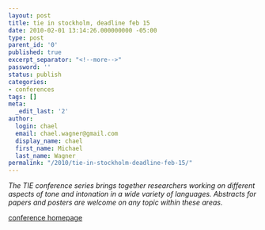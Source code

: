 ```yaml
---
layout: post
title: tie in stockholm, deadline feb 15
date: 2010-02-01 13:14:26.000000000 -05:00
type: post
parent_id: '0'
published: true
excerpt_separator: "<!--more-->"
password: ''
status: publish
categories:
- conferences
tags: []
meta:
  _edit_last: '2'
author:
  login: chael
  email: chael.wagner@gmail.com
  display_name: chael
  first_name: Michael
  last_name: Wagner
permalink: "/2010/tie-in-stockholm-deadline-feb-15/"
---
```

_The TIE conference series brings together researchers working on different aspects of tone and intonation in a wide variety of languages. Abstracts for papers and posters are welcome on any topic within these areas._

[conference homepage](http://www.su.se/pub/jsp/polopoly.jsp?d=13236)

